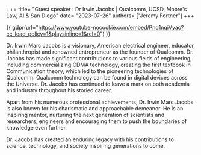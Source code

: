 +++
title= "Guest speaker : Dr Irwin Jacobs | Qualcomm, UCSD, Moore's Law, AI & San Diego"
date= "2023-07-26"
authors= ["Jeremy Fortner"]
+++

{{ gdpr(url="https://www.youtube-nocookie.com/embed/Pnq1nqiVyac?cc_load_policy=1&playsinline=1&rel=0") }}

Dr. Irwin Marc Jacobs is a visionary, American electrical engineer, educator, philanthropist and renowned entrepreneur as the founder of Qualcomm. Dr. Jacobs has made significant contributions to various fields of engineering, including commercializing CDMA technology, creating the first textbook in Communication theory, which led to the pioneering technologies of Qualcomm. Qualcomm technology can be found in digital devices across the Universe. Dr. Jacobs has continued to leave a mark on both academia and industry throughout his storied career. 

Apart from his numerous professional achievements, Dr. Irwin Marc Jacobs is also known for his charismatic and approachable demeanor. He is an inspiring mentor, nurturing the next generation of scientists and researchers, engineers and encouraging them to push the boundaries of knowledge even further.

Dr. Jacobs has created an enduring legacy with his contributions to science, technology, and society inspiring generations to come.


